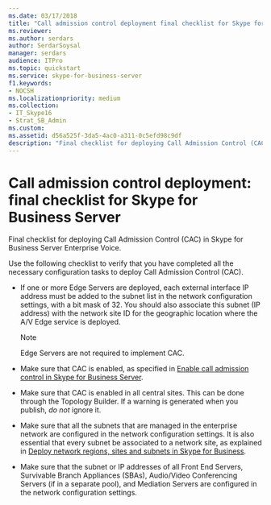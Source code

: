```yaml
---
ms.date: 03/17/2018
title: "Call admission control deployment final checklist for Skype for Business Server"
ms.reviewer: 
ms.author: serdars
author: SerdarSoysal
manager: serdars
audience: ITPro
ms.topic: quickstart
ms.service: skype-for-business-server
f1.keywords:
- NOCSH
ms.localizationpriority: medium
ms.collection: 
- IT_Skype16
- Strat_SB_Admin
ms.custom: 
ms.assetid: d56a525f-3da5-4ac0-a311-0c5efd98c9df
description: "Final checklist for deploying Call Admission Control (CAC) in Skype for Business Server Enterprise Voice."
---
```


# Call admission control deployment: final checklist for Skype for Business Server
 
Final checklist for deploying Call Admission Control (CAC) in Skype for Business Server Enterprise Voice. 
  
Use the following checklist to verify that you have completed all the necessary configuration tasks to deploy Call Admission Control (CAC).
  
- If one or more Edge Servers are deployed, each external interface IP address must be added to the subnet list in the network configuration settings, with a bit mask of 32. You should also associate this subnet (IP address) with the network site ID for the geographic location where the A/V Edge service is deployed.
    
    > [!NOTE]
    > Edge Servers are not required to implement CAC. 
  
- Make sure that CAC is enabled, as specified in [Enable call admission control in Skype for Business Server](enable-call-admission-control.md).
    
- Make sure that CAC is enabled in all central sites. This can be done through the Topology Builder. If a warning is generated when you publish,  *do not*  ignore it.
    
- Make sure that all the subnets that are managed in the enterprise network are configured in the network configuration settings. It is also essential that every subnet be associated to a network site, as explained in [Deploy network regions, sites and subnets in Skype for Business](deploy-network.md).
    
- Make sure that the subnet or IP addresses of all Front End Servers, Survivable Branch Appliances (SBAs), Audio/Video Conferencing Servers (if in a separate pool), and Mediation Servers are configured in the network configuration settings.
    



